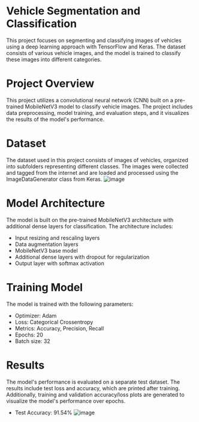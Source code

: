 # Vehicle Segmentation and Classification
This project focuses on segmenting and classifying images of vehicles using a deep learning approach with TensorFlow and Keras. The dataset consists of various vehicle images, and the model is trained to classify these images into different categories.

# Project Overview
This project utilizes a convolutional neural network (CNN) built on a pre-trained MobileNetV3 model to classify vehicle images. The project includes data preprocessing, model training, and evaluation steps, and it visualizes the results of the model's performance.

# Dataset
The dataset used in this project consists of images of vehicles, organized into subfolders representing different classes. The images were collected and tagged from the internet and are loaded and processed using the ImageDataGenerator class from Keras.
![image](https://github.com/baranylcn/deneme/assets/98966968/ed224b42-6fd8-4f1e-b42d-62200f4e8b9f)


# Model Architecture
The model is built on the pre-trained MobileNetV3 architecture with additional dense layers for classification. The architecture includes:
- Input resizing and rescaling layers
- Data augmentation layers
- MobileNetV3 base model
- Additional dense layers with dropout for regularization
- Output layer with softmax activation
# Training Model
The model is trained with the following parameters:
- Optimizer: Adam
- Loss: Categorical Crossentropy
- Metrics: Accuracy, Precision, Recall
- Epochs: 20
- Batch size: 32

# Results
The model's performance is evaluated on a separate test dataset. The results include test loss and accuracy, which are printed after training. Additionally, training and validation accuracy/loss plots are generated to visualize the model's performance over epochs.
- Test Accuracy: 91.54%
![image](https://github.com/baranylcn/deneme/assets/98966968/247a5951-c92f-420c-bdbc-396e080ee8b0)

